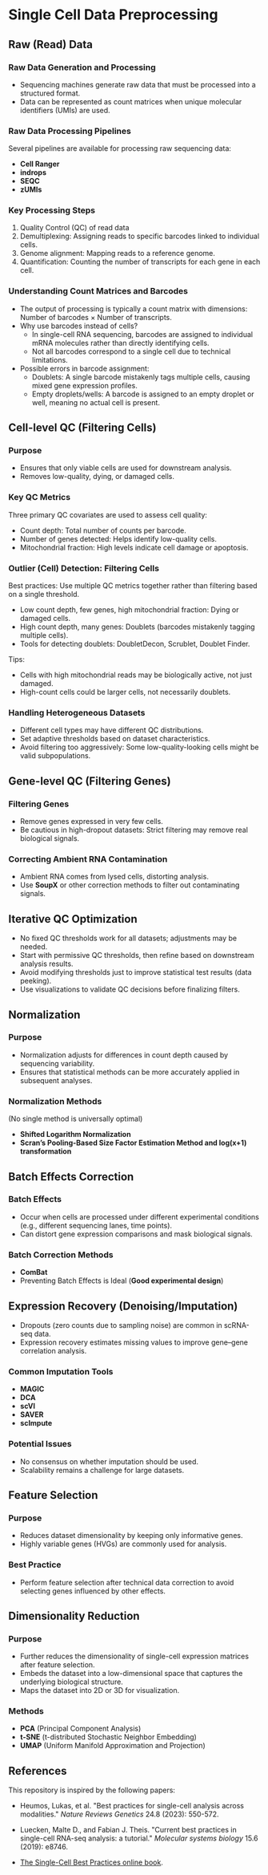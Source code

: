 # Single Cell Data Preprocessing

## Raw (Read) Data

### Raw Data Generation and Processing
- Sequencing machines generate raw data that must be processed into a structured format.
- Data can be represented as count matrices when unique molecular identifiers (UMIs) are used.

### Raw Data Processing Pipelines
Several pipelines are available for processing raw sequencing data:
- **Cell Ranger**
- **indrops**
- **SEQC**
- **zUMIs**

### Key Processing Steps
1. Quality Control (QC) of read data
2. Demultiplexing: Assigning reads to specific barcodes linked to individual cells.
3. Genome alignment: Mapping reads to a reference genome.
4. Quantification: Counting the number of transcripts for each gene in each cell.

### Understanding Count Matrices and Barcodes
- The output of processing is typically a count matrix with dimensions: Number of barcodes × Number of transcripts.
- Why use barcodes instead of cells?
  - In single-cell RNA sequencing, barcodes are assigned to individual mRNA molecules rather than directly identifying cells.
  - Not all barcodes correspond to a single cell due to technical limitations.
- Possible errors in barcode assignment:
  - Doublets: A single barcode mistakenly tags multiple cells, causing mixed gene expression profiles.
  - Empty droplets/wells: A barcode is assigned to an empty droplet or well, meaning no actual cell is present.

## Cell-level QC (Filtering Cells)

### Purpose
- Ensures that only viable cells are used for downstream analysis.
- Removes low-quality, dying, or damaged cells.

### Key QC Metrics
Three primary QC covariates are used to assess cell quality:
- Count depth: Total number of counts per barcode.
- Number of genes detected: Helps identify low-quality cells.
- Mitochondrial fraction: High levels indicate cell damage or apoptosis.

### Outlier (Cell) Detection: Filtering Cells
Best practices: Use multiple QC metrics together rather than filtering based on a single threshold.

- Low count depth, few genes, high mitochondrial fraction: Dying or damaged cells.
- High count depth, many genes: Doublets (barcodes mistakenly tagging multiple cells).
- Tools for detecting doublets: DoubletDecon, Scrublet, Doublet Finder.

Tips:
- Cells with high mitochondrial reads may be biologically active, not just damaged.
- High-count cells could be larger cells, not necessarily doublets.

### Handling Heterogeneous Datasets
- Different cell types may have different QC distributions.
- Set adaptive thresholds based on dataset characteristics.
- Avoid filtering too aggressively: Some low-quality-looking cells might be valid subpopulations.

## Gene-level QC (Filtering Genes)

### Filtering Genes
- Remove genes expressed in very few cells.
- Be cautious in high-dropout datasets: Strict filtering may remove real biological signals.

### Correcting Ambient RNA Contamination
- Ambient RNA comes from lysed cells, distorting analysis.
- Use **SoupX** or other correction methods to filter out contaminating signals.

## Iterative QC Optimization
- No fixed QC thresholds work for all datasets; adjustments may be needed.
- Start with permissive QC thresholds, then refine based on downstream analysis results.
- Avoid modifying thresholds just to improve statistical test results (data peeking).
- Use visualizations to validate QC decisions before finalizing filters.

## Normalization

### Purpose
- Normalization adjusts for differences in count depth caused by sequencing variability.
- Ensures that statistical methods can be more accurately applied in subsequent analyses.

### Normalization Methods
(No single method is universally optimal)
- **Shifted Logarithm Normalization**
- **Scran’s Pooling-Based Size Factor Estimation Method and log(x+1) transformation**

## Batch Effects Correction

### Batch Effects
- Occur when cells are processed under different experimental conditions (e.g., different sequencing lanes, time points).
- Can distort gene expression comparisons and mask biological signals.

### Batch Correction Methods
- **ComBat**
- Preventing Batch Effects is Ideal (**Good experimental design**)

## Expression Recovery (Denoising/Imputation)

- Dropouts (zero counts due to sampling noise) are common in scRNA-seq data.
- Expression recovery estimates missing values to improve gene–gene correlation analysis.

### Common Imputation Tools
- **MAGIC**
- **DCA**
- **scVI**
- **SAVER**
- **scImpute**

### Potential Issues
- No consensus on whether imputation should be used.
- Scalability remains a challenge for large datasets.

## Feature Selection

### Purpose
- Reduces dataset dimensionality by keeping only informative genes.
- Highly variable genes (HVGs) are commonly used for analysis.

### Best Practice
- Perform feature selection after technical data correction to avoid selecting genes influenced by other effects.

## Dimensionality Reduction

### Purpose
- Further reduces the dimensionality of single-cell expression matrices after feature selection.
- Embeds the dataset into a low-dimensional space that captures the underlying biological structure.
- Maps the dataset into 2D or 3D for visualization.

### Methods
- **PCA** (Principal Component Analysis)
- **t-SNE** (t-distributed Stochastic Neighbor Embedding)
- **UMAP** (Uniform Manifold Approximation and Projection)

## References
This repository is inspired by the following papers:

- Heumos, Lukas, et al. "Best practices for single-cell analysis across modalities." *Nature Reviews Genetics* 24.8 (2023): 550-572.

- Luecken, Malte D., and Fabian J. Theis. "Current best practices in single-cell RNA-seq analysis: a tutorial." *Molecular systems biology* 15.6 (2019): e8746.

- [The Single-Cell Best Practices online book](https://www.sc-best-practices.org/preamble.html).
